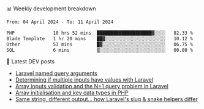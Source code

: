 📊 Weekly development breakdown
<!--START_SECTION:waka-->

```txt
From: 04 April 2024 - To: 11 April 2024

PHP              10 hrs 52 mins  ████████████████████▓░░░░   82.33 %
Blade Template   1 hr 20 mins    ██▓░░░░░░░░░░░░░░░░░░░░░░   10.12 %
Other            53 mins         █▓░░░░░░░░░░░░░░░░░░░░░░░   06.75 %
SQL              6 mins          ▒░░░░░░░░░░░░░░░░░░░░░░░░   00.80 %
```

<!--END_SECTION:waka-->

📕 Latest DEV posts
<!-- BLOG-POST-LIST:START -->
- [Laravel named query arguments](https://dev.to/michaelvickersuk/laravel-named-query-arguments-28kd)
- [Determining if multiple inputs have values with Laravel](https://dev.to/michaelvickersuk/determining-if-multiple-inputs-have-values-with-laravel-km6)
- [Array inputs validation and the N+1 query problem in Laravel](https://dev.to/michaelvickersuk/array-inputs-validation-and-the-n1-query-problem-in-laravel-2agb)
- [Array initialisation and key data types in PHP](https://dev.to/michaelvickersuk/array-initialisation-and-key-data-types-in-php-1e5b)
- [Same string, different output... how Laravel&#39;s slug &amp; snake helpers differ](https://dev.to/michaelvickersuk/same-string-different-output-how-laravels-slug-snake-helpers-differ-1ccj)
<!-- BLOG-POST-LIST:END -->
